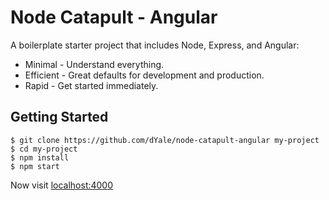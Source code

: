 # Node Catapult - Angular

A boilerplate starter project that includes Node, Express, and Angular:

* Minimal - Understand everything.
* Efficient - Great defaults for development and production.
* Rapid - Get started immediately.

## Getting Started

```
$ git clone https://github.com/dYale/node-catapult-angular my-project
$ cd my-project
$ npm install
$ npm start
```

Now visit [localhost:4000](http://localhost:4000/)
